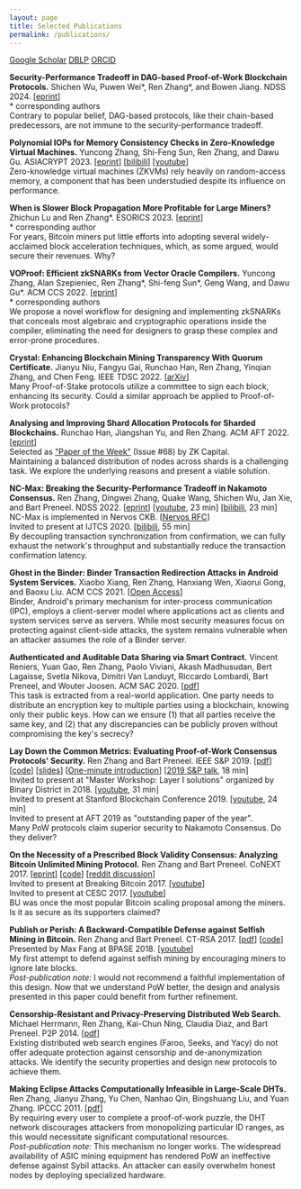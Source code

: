 ```yaml
---
layout: page
title: Selected Publications
permalink: /publications/
---
```


[Google Scholar](https://scholar.google.com/citations?user=JB1uRvQAAAAJ&hl=en) [DBLP](https://dblp.org/pid/68/6577-3.html) [ORCID](https://orcid.org/0000-0003-2063-1769)

**Security-Performance Tradeoff in DAG-based Proof-of-Work Blockchain Protocols.** Shichen Wu, Puwen Wei*, Ren Zhang*, and Bowen Jiang. NDSS 2024. [[eprint](https://eprint.iacr.org/2023/1089)]  
\* corresponding authors  
Contrary to popular belief, DAG-based protocols, like their chain-based predecessors, are not immune to the security-performance tradeoff.

**Polynomial IOPs for Memory Consistency Checks in Zero-Knowledge Virtual Machines.** Yuncong Zhang, Shi-Feng Sun, Ren Zhang, and Dawu Gu. ASIACRYPT 2023. [[eprint](https://eprint.iacr.org/2023/1555)] [[bilibili](https://www.bilibili.com/video/BV1eg4y1o7Jp/?spm_id_from=333.337.search-card.all.click&vd_source=b4d10a772adba7121193377a41d4caaf)] [[youtube](https://youtu.be/ufInKsFa7k4?si=4tytv_kJ-cDsMpyg&t=5231)]  
Zero-knowledge virtual machines (ZKVMs) rely heavily on random-access memory, a component that has been understudied despite its influence on performance.

**When is Slower Block Propagation More Profitable for Large Miners?** Zhichun Lu and Ren Zhang*. ESORICS 2023. [[eprint](https://eprint.iacr.org/2023/891)]  
\* corresponding author  
For years, Bitcoin miners put little efforts into adopting several widely-acclaimed block acceleration techniques, which, as some argued, would secure their revenues. Why?

**VOProof: Efficient zkSNARKs from Vector Oracle Compilers.** Yuncong Zhang, Alan Szepieniec, Ren Zhang*, Shi-feng Sun*, Geng Wang, and Dawu Gu*. ACM CCS 2022. [[eprint](https://eprint.iacr.org/2021/710)]  
\* corresponding authors  
We propose a novel workflow for designing and implementing zkSNARKs that conceals most algebraic and cryptographic operations inside the compiler, eliminating the need for designers to grasp these complex and error-prone procedures.

**Crystal: Enhancing Blockchain Mining Transparency With Quorum Certificate.** Jianyu Niu, Fangyu Gai, Runchao Han, Ren Zhang, Yinqian Zhang, and Chen Feng. IEEE TDSC 2022. [[arXiv](https://arxiv.org/abs/2312.00741)]  
Many Proof-of-Stake protocols utilize a committee to sign each block, enhancing its security. Could a similar approach be applied to Proof-of-Work protocols?

**Analysing and Improving Shard Allocation Protocols for Sharded Blockchains.** Runchao Han, Jiangshan Yu, and Ren Zhang. ACM AFT 2022. [[eprint](https://eprint.iacr.org/2020/943)]  
Selected as ["Paper of the Week"](https://zkcapital.substack.com/) (Issue #68) by ZK Capital.  
Maintaining a balanced distribution of nodes across shards is a challenging task. We explore the underlying reasons and present a viable solution.

**NC-Max: Breaking the Security-Performance Tradeoff in Nakamoto Consensus.** Ren Zhang, Dingwei Zhang, Quake Wang, Shichen Wu, Jan Xie, and Bart Preneel. NDSS 2022. [[eprint](https://eprint.iacr.org/2020/1101)] [[youtube](https://www.youtube.com/watch?v=CyT3mPOROes), 23 min] [[bilibili](https://www.bilibili.com/video/BV1XP411n7qV/?spm_id_from=333.337.search-card.all.click&vd_source=b4d10a772adba7121193377a41d4caaf), 23 min]  
NC-Max is implemented in Nervos CKB. [[Nervos RFC](https://github.com/nervosnetwork/rfcs/blob/master/rfcs/0020-ckb-consensus-protocol/0020-ckb-consensus-protocol.md)]  
Invited to present at IJTCS 2020. [[bilibili](https://www.bilibili.com/video/BV1NT4y1A7Wk/?spm_id_from=333.337.search-card.all.click&vd_source=b4d10a772adba7121193377a41d4caaf), 55 min]  
By decoupling transaction synchronization from confirmation, we can fully exhaust the network's throughput and substantially reduce the transaction confirmation latency.

**Ghost in the Binder: Binder Transaction Redirection Attacks in Android System Services.** Xiaobo Xiang, Ren Zhang, Hanxiang Wen, Xiaorui Gong, and Baoxu Liu. ACM CCS 2021. [[Open Access](https://dl.acm.org/doi/pdf/10.1145/3460120.3484801)]  
Binder, Android's primary mechanism for inter-process communication (IPC), employs a client-server model where applications act as clients and system services serve as servers. While most security measures focus on protecting against client-side attacks, the system remains vulnerable when an attacker assumes the role of a Binder server.

**Authenticated and Auditable Data Sharing via Smart Contract.** Vincent Reniers, Yuan Gao, Ren Zhang, Paolo Viviani, Akash Madhusudan, Bert Lagaisse, Svetla Nikova, Dimitri Van Landuyt, Riccardo Lombardi, Bart Preneel, and Wouter Joosen. ACM SAC 2020. [[pdf](https://lirias.kuleuven.be/retrieve/596647/)]  
This task is extracted from a real-world application. One party needs to distribute an encryption key to multiple parties using a blockchain, knowing only their public keys. How can we ensure (1) that all parties receive the same key, and (2) that any discrepancies can be publicly proven without compromising the key's secrecy?

**Lay Down the Common Metrics: Evaluating Proof-of-Work Consensus Protocols' Security.** Ren Zhang and Bart Preneel. IEEE S&P 2019. [[pdf](https://www.esat.kuleuven.be/cosic/publications/article-3005.pdf)] [[code](https://github.com/nirenzang/PoWSecurity)] [[slides](https://www.ieee-security.org/TC/SP2019/SP19-Slides-pdfs/Ren_Zhang_02_-CommonMetrics.pdf)] [[One-minute introduction](https://www.youtube.com/watch?v=Q50bDTMzBKs)] [[2019 S&P talk](https://www.youtube.com/watch?v=Gs9TSpFSK_E), 18 min]  
Invited to present at "Master Workshop: Layer I solutions" organized by Binary District in 2018. [[youtube](https://www.youtube.com/watch?v=UV5E-DjCHn4), 31 min]  
Invited to present at Stanford Blockchain Conference 2019. [[youtube](https://www.youtube.com/watch?v=HiIQcdnKZBQ&list=PLxiUDysqkJ9xTGggKpeHwdANjPnM4Fxv3&index=28), 24 min]  
Invited to present at AFT 2019 as "outstanding paper of the year".  
Many PoW protocols claim superior security to Nakamoto Consensus. Do they deliver?

**On the Necessity of a Prescribed Block Validity Consensus: Analyzing Bitcoin Unlimited Mining Protocol.** Ren Zhang and Bart Preneel. CoNEXT 2017. [[eprint](https://eprint.iacr.org/2017/686)] [[code](https://github.com/nirenzang/Analyzing-Bitcoin-Unlimited)] [[reddit discussion](https://www.reddit.com/r/btc/comments/6o7l2t/on_the_necessity_of_a_prescribed_block_validity/)]  
Invited to present at Breaking Bitcoin 2017. [[youtube](https://www.youtube.com/live/0WCaoGiAOHE?si=To1zjz8CLXw2cEgW&t=4163)]  
Invited to present at CESC 2017. [[youtube](https://www.youtube.com/watch?v=P35M74KcLmA)]  
BU was once the most popular Bitcoin scaling proposal among the miners. Is it as secure as its supporters claimed?

**Publish or Perish: A Backward-Compatible Defense against Selfish Mining in Bitcoin.** Ren Zhang and Bart Preneel. CT-RSA 2017. [[pdf](https://www.esat.kuleuven.be/cosic/publications/article-2746.pdf)] [[code](https://github.com/nirenzang/Publish-or-Perish)]  
Presented by Max Fang at BPASE 2018. [[youtube](https://www.youtube.com/watch?v=ujz3sXpNgtc)]  
My first attempt to defend against selfish mining by encouraging miners to ignore late blocks.  
*Post-publication note:* I would not recommend a faithful implementation of this design. Now that we understand PoW better, the design and analysis presented in this paper could benefit from further refinement.

**Censorship-Resistant and Privacy-Preserving Distributed Web Search.** Michael Herrmann, Ren Zhang, Kai-Chun Ning, Claudia Diaz, and Bart Preneel. P2P 2014. [[pdf](https://git.gnunet.org/bibliography.git/plain/docs/DistributedSearch2014Hermann.pdf)]  
Existing distributed web search engines (Faroo, Seeks, and Yacy) do not offer adequate protection against censorship and de-anonymization attacks. We identify the security properties and design new protocols to achieve them.

**Making Eclipse Attacks Computationally Infeasible in Large-Scale DHTs.** Ren Zhang, Jianyu Zhang, Yu Chen, Nanhao Qin, Bingshuang Liu, and Yuan Zhang. IPCCC 2011. [[pdf](https://nirenzang.com/wp-content/uploads/2024/10/making-eclipse-attacks-computationally-infeasible-in-large-scale-dhts.pdf)]  
By requiring every user to complete a proof-of-work puzzle, the DHT network discourages attackers from monopolizing particular ID ranges, as this would necessitate significant computational resources.  
*Post-publication note:* This mechanism no longer works. The widespread availability of ASIC mining equipment has rendered PoW an ineffective defense against Sybil attacks. An attacker can easily overwhelm honest nodes by deploying specialized hardware.